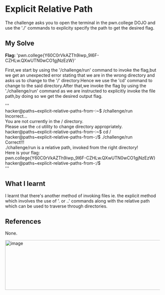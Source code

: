 # Explicit Relative Path
The challenge asks you to open the terminal in the pwn.college DOJO and use the './' commands to explicity specify the path to get the desired flag.     

## My Solve
**Flag:** 'pwn.college{Y60C0rVkAZTh9iwp_9l6F-CZHLw.QXwUTN0wCO1gjNzEzW}'   

First,we start by using the '/challenge/run' command to invoke the flag,but we get an unexpected error stating that we are in the wrong directory and asks us to change to the '/' directory.Hence we use the 'cd' command to change to the said directory.After that,we invoke the flag by using the './challenge/run' command as we are instructed to explicitly invoke the file path,by doing so we get the desired output flag.  

'''    
hacker@paths~explicit-relative-paths-from-:~$ /challenge/run      
Incorrect...     
You are not currently in the / directory.     
Please use the `cd` utility to change directory appropriately.       
hacker@paths~explicit-relative-paths-from-:~$ cd /       
hacker@paths~explicit-relative-paths-from-:/$ ./challenge/run       
Correct!!!       
./challenge/run is a relative path, invoked from the right directory!      
Here is your flag:      
pwn.college{Y60C0rVkAZTh9iwp_9l6F-CZHLw.QXwUTN0wCO1gjNzEzW}       
hacker@paths~explicit-relative-paths-from-:/$       
'''   

## What I learnt
I learnt that there's another method of invoking files ie. the explicit method which involves the use of '. or ..' commands along with the relative path which can be used to traverse through directories.       

## References
None.       

<img width="985" height="162" alt="image" src="https://github.com/user-attachments/assets/145bfee1-45b9-4999-97f7-b587d4f8a289" />

